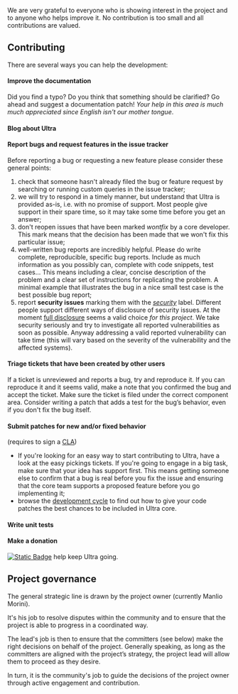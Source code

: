 We are very grateful to everyone who is showing interest in the project and to anyone who helps improve it. No contribution is too small and all contributions are valued.

## Contributing

There are several ways you can help the development:

#### Improve the documentation

Did you find a typo? Do you think that something should be clarified? Go ahead and suggest a documentation patch! *Your help in this area is much much appreciated since English isn't our mother tongue*.

#### Blog about Ultra

#### Report bugs and request features in the issue tracker

Before reporting a bug or requesting a new feature please consider these general points:

1. check that someone hasn't already filed the bug or feature request by searching or running custom queries in the issue tracker;
2. we will try to respond in a timely manner, but understand that Ultra is provided as-is, i.e. with no promise of support. Most people give support in their spare time, so it may take some time before you get an answer;
3. don't reopen issues that have been marked *wontfix* by a core developer. This mark means that the decision has been made that we won't fix this particular issue;
4. well-written bug reports are incredibly helpful. Please do write complete, reproducible, specific bug reports. Include as much information as you possibly can, complete with code snippets, test cases... This means including a clear, concise description of the problem and a clear set of instructions for replicating the problem. A minimal example that illustrates the bug in a nice small test case is the best possible bug report;
5. report **security issues** marking them with the *[security][security_label]* label. Different people support different ways of disclosure of security issues. At the moment [full disclosure](https://en.wikipedia.org/wiki/Full_disclosure_(computer_security)) seems a valid choice *for this project*. We take security seriously and try to investigate all reported vulnerabilities as soon as possible. Anyway addressing a valid reported vulnerability can take time (this will vary based on the severity of the vulnerability and the affected systems).

#### Triage tickets that have been created by other users

If a ticket is unreviewed and reports a bug, try and reproduce it. If you can reproduce it and it seems valid, make a note that you confirmed the bug and accept the ticket. Make sure the ticket is filed under the correct component area. Consider writing a patch that adds a test for the bug’s behavior, even if you don't fix the bug itself.

#### Submit patches for new and/or fixed behavior
(requires to sign a [CLA][cla])

- If you're looking for an easy way to start contributing to Ultra, have a look at the easy pickings tickets. If you're going to engage in a big task, make sure that your idea has support first. This means getting someone else to confirm that a bug is real before you fix the issue and ensuring that the core team supports a proposed feature before you go implementing it;
- browse the [development cycle][development_cycle] to find out how to give your code patches the best chances to be included in Ultra core.

#### Write unit tests

#### Make a donation

[![Static Badge](https://img.shields.io/badge/sponsor-ultra-blue?logo=githubsponsors&labelColor=green)][donation] help keep Ultra going.

## Project governance

The general strategic line is drawn by the project owner (currently Manlio Morini).

It's his job to resolve disputes within the community and to ensure that the project is able to progress in a coordinated way.

The lead's job is then to ensure that the committers (see below) make the right decisions on behalf of the project. Generally speaking, as long as the committers are aligned with the project’s strategy, the project lead will allow them to proceed as they desire.

In turn, it is the community's job to guide the decisions of the project owner through active engagement and contribution.


[cla]: https://github.com/morinim/ultra/wiki/cla
[development_cycle]: https://github.com/morinim/ultra/wiki/development_cycle
[donation]: https://github.com/sponsors/morinim
[security_label]: https://github.com/morinim/ultra/labels/security